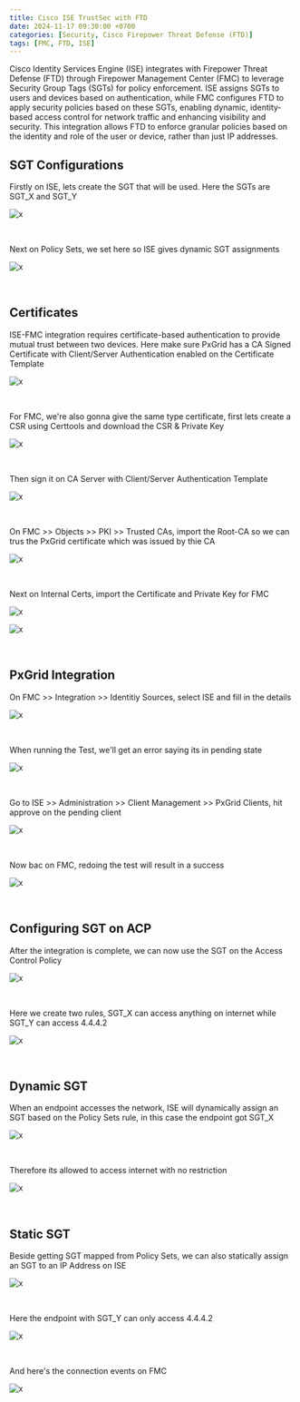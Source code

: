 ```yaml
---
title: Cisco ISE TrustSec with FTD
date: 2024-11-17 09:30:00 +0700
categories: [Security, Cisco Firepower Threat Defense (FTD)]
tags: [FMC, FTD, ISE]
---
```


Cisco Identity Services Engine (ISE) integrates with Firepower Threat Defense (FTD) through Firepower Management Center (FMC) to leverage Security Group Tags (SGTs) for policy enforcement. ISE assigns SGTs to users and devices based on authentication, while FMC configures FTD to apply security policies based on these SGTs, enabling dynamic, identity-based access control for network traffic and enhancing visibility and security. This integration allows FTD to enforce granular policies based on the identity and role of the user or device, rather than just IP addresses.


## SGT Configurations

Firstly on ISE, lets create the SGT that will be used. Here the SGTs are SGT_X and SGT_Y

![x](/static/2024-11-17-ise-trustsec-asa/05.png)

<br>

Next on Policy Sets, we set here so ISE gives dynamic SGT assignments

![x](/static/2024-11-17-ise-trustsec-asa/06.png)

<br>


## Certificates

ISE-FMC integration requires certificate-based authentication to provide mutual trust between two devices. Here make sure PxGrid has a CA Signed Certificate with Client/Server Authentication enabled on the Certificate Template

![x](/static/2024-11-17-ise-trustsec-fmc/01.png)

<br>

For FMC, we're also gonna give the same type certificate, first lets create a CSR using Certtools and download the CSR & Private Key

![x](/static/2024-11-17-ise-trustsec-fmc/02.png)

<br>

Then sign it on CA Server with Client/Server Authentication Template

![x](/static/2024-11-17-ise-trustsec-fmc/03.png)

<br>

On FMC >> Objects >> PKI >> Trusted CAs, import the Root-CA so we can trus the PxGrid certificate which was issued by thie CA

![x](/static/2024-11-17-ise-trustsec-fmc/03a.png)

<br>

Next on Internal Certs, import the Certificate and Private Key for FMC

![x](/static/2024-11-17-ise-trustsec-fmc/04.png)

![x](/static/2024-11-17-ise-trustsec-fmc/05.png)

<br>

## PxGrid Integration

On FMC >> Integration >> Identitiy Sources, select ISE and fill in the details

![x](/static/2024-11-17-ise-trustsec-fmc/06.png)

<br>

When running the Test, we'll get an error saying its in pending state

![x](/static/2024-11-17-ise-trustsec-fmc/07.png)

<br>

Go to ISE >> Administration >> Client Management >> PxGrid Clients, hit approve on the pending client

![x](/static/2024-11-17-ise-trustsec-fmc/08.png)

<br>

Now bac on FMC, redoing the test will result in a success

![x](/static/2024-11-17-ise-trustsec-fmc/09.png)

<br>

## Configuring SGT on ACP

After the integration is complete, we can now use the SGT on the Access Control Policy

![x](/static/2024-11-17-ise-trustsec-fmc/10.png)

<br>

Here we create two rules, SGT_X can access anything on internet while SGT_Y can access 4.4.4.2

![x](/static/2024-11-17-ise-trustsec-fmc/11.png)

<br>

## Dynamic SGT

When an endpoint accesses the network, ISE will dynamically assign an SGT based on the Policy Sets rule, in this case the endpoint got SGT_X

![x](/static/2024-11-17-ise-trustsec-fmc/12.png)

<br>

Therefore its allowed to access internet with no restriction

![x](/static/2024-11-17-ise-trustsec-fmc/13.png)

<br>

## Static SGT

Beside getting SGT mapped from Policy Sets, we can also statically assign an SGT to an IP Address on ISE

![x](/static/2024-11-17-ise-trustsec-asa/17.png)

<br>

Here the endpoint with SGT_Y can only access 4.4.4.2

![x](/static/2024-11-17-ise-trustsec-fmc/14.png)

<br>

And here's the connection events on FMC

![x](/static/2024-11-17-ise-trustsec-fmc/15.png)

<br>














